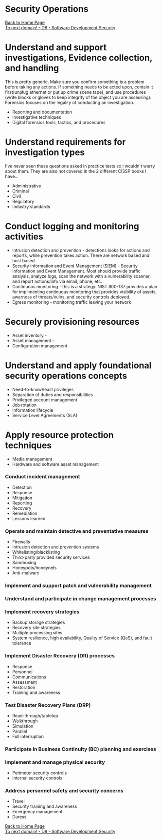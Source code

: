 # Security Operations

[Back to Home Page](https://github.com/so87/CISSP-Cheat-Sheet-) <br />
[To next domain! - D8 - Software Development Security](https://github.com/so87/CISSP-Cheat-Sheet-/blob/master/D8%20-%20Software%20Development%20Security.md) <br />

# Understand and support investigations, Evidence collection, and handling
This is pretty generic.  Make sure you confirm something is a problem before taking any actions.  If something needs to be acted upon, contain it first(unplug ethernet or put up crime scene tape), and use procedures (write blocks or gloves to keep integrity of the object you are assessing).  Forensics focuses on the legality of conducting an investigation.
* Reporting and documentation
* Investigative techniques
* Digital forensics tools, tactics, and procedures


# Understand requirements for investigation types
I've never seen these questions asked in practice tests so I wouldn't worry about them.  They are also not covered in the 2 different CISSP books I have...
* Administrative 
* Criminal
* Civil 
* Regulatory 
* Industry standards

# Conduct logging and monitoring activities
* Intrusion detection and prevention - detections looks for actions and reports, while prevention takes action.  There are network based and host based.
* Security Information and Event Management (SIEM) - Security Information and Event Management.  Most should provide traffic analysis, analyze logs, scan the network with a vulnerability scanner, and report actions/info via email, phone, etc.
* Continuous monitoring - this is a strategy.  NIST 800-137 provides a plan for implimenting continuous monitoring that provides visibility of assets, awarness of threats/vulns, and security controls deployed.
* Egress monitoring - monitoring traffic leaving your network

# Securely provisioning resources
* Asset inventory - 
* Asset management - 
* Configuration management - 

# Understand and apply foundational security operations concepts
* Need-to-know/least privileges
* Separation of duties and responsibilities
* Privileged account management
* Job rotation
* Information lifecycle
* Service Level Agreements (SLA)

# Apply resource protection techniques
* Media management
* Hardware and software asset management

### Conduct incident management
* Detection
* Response
* Mitigation
* Reporting
* Recovery
* Remediation
* Lessons learned

### Operate and maintain detective and preventative measures
* Firewalls
* Intrusion detection and prevention systems
* Whitelisting/blacklisting
* Third-party provided security services
* Sandboxing
* Honeypots/honeynets
* Anti-malware

### Implement and support patch and vulnerability management


### Understand and participate in change management processes


### Implement recovery strategies
* Backup storage strategies
* Recovery site strategies
* Multiple processing sites
* System resilience, high availability, Quality of Service (QoS), and fault tolerance

### Implement Disaster Recovery (DR) processes
* Response
* Personnel
* Communications
* Assessment
* Restoration
* Training and awareness

### Test Disaster Recovery Plans (DRP)
* Read-through/tabletop
* Walkthrough
* Simulation
* Parallel
* Full interruption

### Participate in Business Continuity (BC) planning and exercises


### Implement and manage physical security
* Perimeter security controls
* Internal security controls

### Address personnel safety and security concerns
* Travel
* Security training and awareness
* Emergency management
* Duress


[Back to Home Page](https://github.com/so87/CISSP-Cheat-Sheet-) <br />
[To next domain! - D8 - Software Development Security](https://github.com/so87/CISSP-Cheat-Sheet-/blob/master/D8%20-%20Software%20Development%20Security.md) <br />

